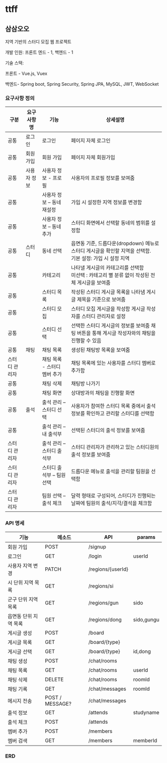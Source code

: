 # ttff

## 삼삼오오

지역 기반의 스터디 모집 웹 프로젝트

개발 인원: 프론트 엔드 - 1, 백엔드 - 1

기술 스택: 

프론트 - Vue.js, Vuex

백엔드- Spring boot, Spring Security, Spring JPA, MySQL, JWT, WebSocket

### 요구사항 정의

| 구분 | 요구사항명 | 기능 | 상세설명 |
| --- | --- | --- | --- |
| 공통 | 로그인 | 로그인 | 페이지 자체 로그인 |
| 공통 | 회원가입 | 회원 가입 | 페이지 자체 회원가입 |
| 공통 | 사용자 정보 | 사용자 정보 - 프로필 | 사용자의 프로필 정보를 보여줌 |
| 공통 |       | 사용자 정보 – 동네 재설정 | 가입 시 설정한 지역 정보를 변경함 |
| 공통 |       | 사용자 정보 – 동네 추가 | 스터디 화면에서 선택할 동네의 범위를 설정함 |
| 공통 | 스터디 | 동네 선택 | 읍면동 기준, 드롭다운(dropdown) 메뉴로 스터디 게시글을 확인할 지역을 선택함. <br/> 기본 설정: 가입 시 설정 지역 |
| 공통 |  | 카테고리 | 나타낼 게시글의 카테고리를 선택함 <br/> 미선택 : 카테고리 별 분류 없이 작성된 전체 게시글을 보여줌 |
| 공통 |  | 스터디 목록 | 작성된 스터디 게시글 목록을 나타냄 게시글 제목을 기준으로 보여줌 |
| 공통 |  | 스터디 모집 | 스터디 모집 게시글을 작성함 게시글 작성자를 스터디 관리자로 설정 |
| 공통 |  | 스터디 선택 | 선택한 스터디 게시글의 정보를 보여줌 채팅 버튼을 통해 게시글 작성자와의 채팅을 진행할 수 있음 |
| 공통 | 채팅 | 채팅 목록 | 생성된 채팅방 목록을 보여줌 |
| 스터디 관리자 |       | 채팅 목록 - 스터디 멤버 추가 | 채팅 목록에 있는 사용자를 스터디 멤버로 추가함 |
| 공통 |       | 채팅 삭제 | 채팅방 나가기 |
| 공통 |       | 채팅 화면 | 상대방과의 채팅을 진행할 화면 |
| 공통 | 출석 | 출석 관리 – 스터디 선택 | 사용자가 참여한 스터디 목록 중에서 출석 정보를 확인하고 관리할 스터디를 선택함 |
| 공통 |       | 출석 관리 – 내 출석부 | 선택된 스터디의 출석 정보를 보여줌 |
| 스터디 관리자 |       | 출석 관리 – 스터디 출석부 | 스터디 관리자가 관리하고 있는 스터디원의 출석 정보를 보여줌 |
| 스터디 관리자 |       | 스터디 출석부 – 팀원 선택 | 드롭다운 메뉴로 출석을 관리할 팀원을 선택함 |
| 스터디 관리자 |       | 팀원 선택 – 출석 체크 | 달력 형태로 구성되어, 스터디가 진행되는 날짜에 팀원의 출석/지각/결석을 체크함 |

### API 명세

| 기능 | 메소드 | API | params |
| --- | --- | --- | --- |
| 회원 가입 | POST | /signup |  |
| 로그인 | GET | /login | userId |
| 사용자 지역 변경 | PATCH | /regions/{userId} |  |
| 시 단위 지역 목록 | GET | /regions/si |  |
| 군구 단위 지역 목록 | GET | /regions/gun | sido |
| 읍면동 단위 지역 목록 | GET | /regions/dong | sido,gungu |
| 게시글 생성 | POST | /board |  |
| 게시글 목록 | GET | /board/{type} |  |
| 게시글 선택 | GET | /board/{type} | id,dong |
| 채팅 생성 | POST | /chat/rooms |  |
| 채팅 목록 | GET | /chat/rooms | userId |
| 채팅 삭제 | DELETE | /chat/rooms | roomId |
| 채팅 기록 | GET | /chat/messages | roomId |
| 메시지 전송 | POST / MESSAGE? | /chat/messages |  |
| 출석 정보 | GET | /attends | studyname |
| 출석 체크 | POST | /attends |  |
| 멤버 추가 | POST | /members |  |
| 멤버 검색 | GET | /members | memberId |

### ERD

